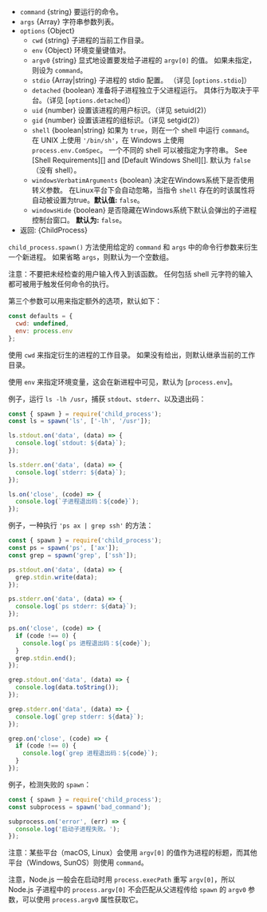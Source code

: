 <!-- YAML
added: v0.1.90
changes:
  - version: v8.8.0
    pr-url: https://github.com/nodejs/node/pull/15380
    description: The `windowsHide` option is supported now.
  - version: v6.4.0
    pr-url: https://github.com/nodejs/node/pull/7696
    description: The `argv0` option is supported now.
  - version: v5.7.0
    pr-url: https://github.com/nodejs/node/pull/4598
    description: The `shell` option is supported now.
-->

* `command` {string} 要运行的命令。
* `args` {Array} 字符串参数列表。
* `options` {Object}
  * `cwd` {string} 子进程的当前工作目录。
  * `env` {Object} 环境变量键值对。
  * `argv0` {string} 显式地设置要发给子进程的 `argv[0]` 的值。
    如果未指定，则设为 `command`。
  * `stdio` {Array|string} 子进程的 stdio 配置。
    （详见 [`options.stdio`]）
  * `detached` {boolean} 准备将子进程独立于父进程运行。
    具体行为取决于平台。（详见 [`options.detached`]）
  * `uid` {number} 设置该进程的用户标识。（详见 setuid(2)）
  * `gid` {number} 设置该进程的组标识。（详见 setgid(2)）
  * `shell` {boolean|string} 如果为 `true`，则在一个 shell 中运行 `command`。
    在 UNIX 上使用 `'/bin/sh'`，在 Windows 上使用 `process.env.ComSpec`。
    一个不同的 shell 可以被指定为字符串。
    See [Shell Requirements][] and [Default Windows Shell][].
    默认为 `false`（没有 shell）。
  * `windowsVerbatimArguments` {boolean} 决定在Windows系统下是否使用转义参数。 在Linux平台下会自动忽略，当指令 `shell` 存在的时该属性将自动被设置为true。**默认值:** `false`。
  * `windowsHide` {boolean} 是否隐藏在Windows系统下默认会弹出的子进程控制台窗口。 **默认为:** `false`。
* 返回: {ChildProcess}

`child_process.spawn()` 方法使用给定的 `command` 和 `args` 中的命令行参数来衍生一个新进程。
如果省略 `args`，则默认为一个空数组。

注意：不要把未经检查的用户输入传入到该函数。
任何包括 shell 元字符的输入都可被用于触发任何命令的执行。

第三个参数可以用来指定额外的选项，默认如下：

```js
const defaults = {
  cwd: undefined,
  env: process.env
};
```

使用 `cwd` 来指定衍生的进程的工作目录。
如果没有给出，则默认继承当前的工作目录。

使用 `env` 来指定环境变量，这会在新进程中可见，默认为 [`process.env`]。

例子，运行 `ls -lh /usr`，捕获 `stdout`、`stderr`、以及退出码：

```js
const { spawn } = require('child_process');
const ls = spawn('ls', ['-lh', '/usr']);

ls.stdout.on('data', (data) => {
  console.log(`stdout: ${data}`);
});

ls.stderr.on('data', (data) => {
  console.log(`stderr: ${data}`);
});

ls.on('close', (code) => {
  console.log(`子进程退出码：${code}`);
});
```

例子，一种执行 `'ps ax | grep ssh'` 的方法：

```js
const { spawn } = require('child_process');
const ps = spawn('ps', ['ax']);
const grep = spawn('grep', ['ssh']);

ps.stdout.on('data', (data) => {
  grep.stdin.write(data);
});

ps.stderr.on('data', (data) => {
  console.log(`ps stderr: ${data}`);
});

ps.on('close', (code) => {
  if (code !== 0) {
    console.log(`ps 进程退出码：${code}`);
  }
  grep.stdin.end();
});

grep.stdout.on('data', (data) => {
  console.log(data.toString());
});

grep.stderr.on('data', (data) => {
  console.log(`grep stderr: ${data}`);
});

grep.on('close', (code) => {
  if (code !== 0) {
    console.log(`grep 进程退出码：${code}`);
  }
});
```

例子，检测失败的 `spawn`：

```js
const { spawn } = require('child_process');
const subprocess = spawn('bad_command');

subprocess.on('error', (err) => {
  console.log('启动子进程失败。');
});
```

注意：某些平台（macOS, Linux）会使用 `argv[0]` 的值作为进程的标题，而其他平台（Windows, SunOS）则使用 `command`。

注意，Node.js 一般会在启动时用 `process.execPath` 重写 `argv[0]`，所以 Node.js 子进程中的 `process.argv[0]` 不会匹配从父进程传给 `spawn` 的 `argv0` 参数，可以使用 `process.argv0` 属性获取它。

